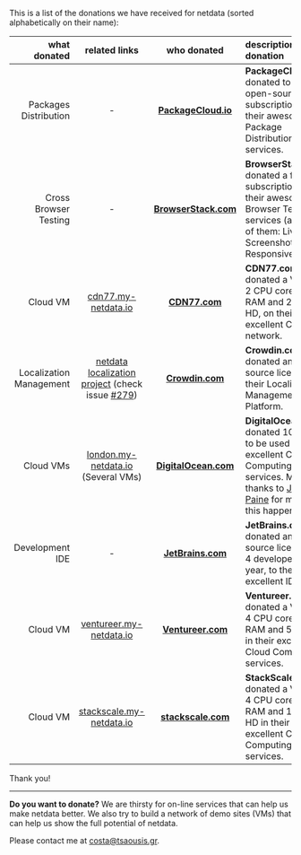 This is a list of the donations we have received for netdata (sorted alphabetically on their name):

what donated|related links|who donated|description of the donation
----:|:-----:|:---:|:-----------
Packages Distribution|-|**[PackageCloud.io](https://packagecloud.io/)**|**PackageCloud.io** donated to a free open-source subscription to their awesome Package Distribution services.
Cross Browser Testing|-|**[BrowserStack.com](https://www.browserstack.com/)**|**BrowserStack.com** donated a free subscription to their awesome Browser Testing services (all three of them: Live, Screenshots, Responsive).
Cloud VM|[cdn77.my-netdata.io](http://cdn77.my-netdata.io)|**[CDN77.com](https://www.cdn77.com/)**|**CDN77.com** donated a VM with 2 CPU cores, 4GB RAM and 20GB HD, on their excellent CDN network.
Localization Management|[netdata localization project](https://crowdin.com/project/netdata) (check issue [#279](https://github.com/firehol/netdata/issues/279))|**[Crowdin.com](https://crowdin.com/)**|**Crowdin.com** donated an open source license to their Localization Management Platform.
Cloud VMs|[london.my-netdata.io](https://london.my-netdata.io) (Several VMs)|**[DigitalOcean.com](https://www.digitalocean.com/)**|**DigitalOcean.com** donated 1000 USD to be used in their excellent Cloud Computing services. Many thanks to [Justin Paine](https://github.com/xxdesmus) for making this happen.
Development IDE|-|**[JetBrains.com](https://www.jetbrains.com/)**|**JetBrains.com** donated an open source license for 4 developers  for 1 year, to their excellent IDEs.
Cloud VM|[ventureer.my-netdata.io](https://ventureer.my-netdata.io)|**[Ventureer.com](https://ventureer.com/)**|**Ventureer.com** donated a VM with 4 CPU cores, 8GB RAM and 50GB HD in their excellent Cloud Computing services.
Cloud VM|[stackscale.my-netdata.io](https://stackscale.my-netdata.io)|**[stackscale.com](https://www.stackscale.com/)**|**StackScale.com** donated a VM with 4 CPU cores, 16GB RAM and 100GB HD in their excellent Cloud Computing services.

Thank you!

---

**Do you want to donate?** We are thirsty for on-line services that can help us make netdata better. We also try to build a network of demo sites (VMs) that can help us show the full potential of netdata.

Please contact me at costa@tsaousis.gr.
